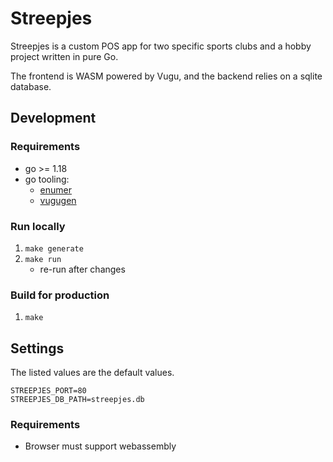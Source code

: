 # Streepjes

Streepjes is a custom POS app for two specific sports clubs and a hobby project written in pure Go.

The frontend is WASM powered by Vugu, and the backend relies on a sqlite database.

## Development

### Requirements

* go >= 1.18
* go tooling:
    * [enumer](https://github.com/alvaroloes/enumer)
    * [vugugen](https://www.vugu.org/doc/start)

### Run locally

1. `make generate`
2. `make run`
    * re-run after changes

### Build for production

1. `make`

## Settings


The listed values are the default values.

```
STREEPJES_PORT=80
STREEPJES_DB_PATH=streepjes.db
```

### Requirements
* Browser must support webassembly
